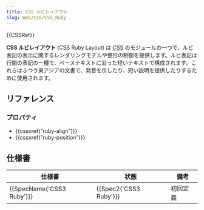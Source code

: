 ```yaml
---
title: CSS ルビレイアウト
slug: Web/CSS/CSS_Ruby
---
```

{{CSSRef}}

**CSS ルビレイアウト** (CSS Ruby Layout) は [CSS](/ja/docs/Web/CSS) のモジュールの一つで、ルビ表記の表示に関するレンダリングモデルや整形の制御を提供します。ルビ表記は行間の表記の一種で、ベーステキストに沿った短いテキストで構成されます。これらはふつう東アジアの文書で、発音を示したり、短い説明を提供したりするために使用されます。

## リファレンス

### プロパティ

- {{cssxref("ruby-align")}}
- {{cssxref("ruby-position")}}

## 仕様書

| 仕様書                    | 状態                   | 備考     |
| ------------------------- | ---------------------- | -------- |
| {{SpecName('CSS3 Ruby')}} | {{Spec2('CSS3 Ruby')}} | 初回定義 |

